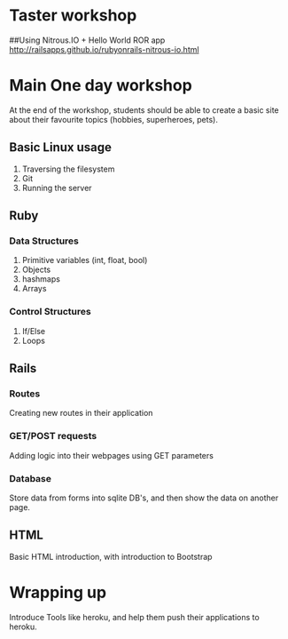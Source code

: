 # Taster workshop

##Using Nitrous.IO + Hello World ROR app
http://railsapps.github.io/rubyonrails-nitrous-io.html

# Main One day workshop

At the end of the workshop, students should be able to create a basic site about their favourite topics (hobbies, superheroes, pets).

## Basic Linux usage
1. Traversing the filesystem
1. Git
1. Running the server

## Ruby

### Data Structures
1. Primitive variables (int, float, bool)
1. Objects
1. hashmaps
1. Arrays

### Control Structures
1. If/Else
1. Loops

## Rails

### Routes
Creating new routes in their application

### GET/POST requests
Adding logic into their webpages using GET parameters

### Database
Store data from forms into sqlite DB's, and then show the data on another page.

## HTML
Basic HTML introduction, with introduction to Bootstrap

# Wrapping up
Introduce Tools like heroku, and help them push their applications to heroku.
